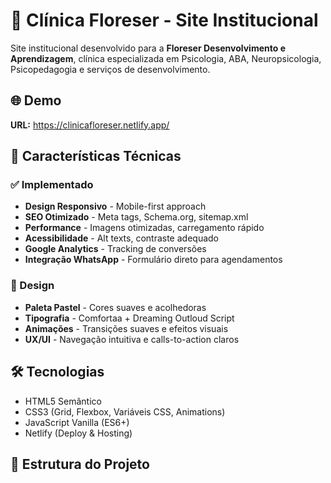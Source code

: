 # 🏥 Clínica Floreser - Site Institucional

Site institucional desenvolvido para a **Floreser Desenvolvimento e Aprendizagem**, clínica especializada em Psicologia, ABA, Neuropsicologia, Psicopedagogia e serviços de desenvolvimento.

## 🌐 Demo
**URL:** https://clinicafloreser.netlify.app/

## 🎯 Características Técnicas

### ✅ Implementado
- **Design Responsivo** - Mobile-first approach
- **SEO Otimizado** - Meta tags, Schema.org, sitemap.xml
- **Performance** - Imagens otimizadas, carregamento rápido
- **Acessibilidade** - Alt texts, contraste adequado
- **Google Analytics** - Tracking de conversões
- **Integração WhatsApp** - Formulário direto para agendamentos

### 🎨 Design
- **Paleta Pastel** - Cores suaves e acolhedoras
- **Tipografia** - Comfortaa + Dreaming Outloud Script
- **Animações** - Transições suaves e efeitos visuais
- **UX/UI** - Navegação intuitiva e calls-to-action claros

## 🛠️ Tecnologias
- HTML5 Semântico
- CSS3 (Grid, Flexbox, Variáveis CSS, Animations)
- JavaScript Vanilla (ES6+)
- Netlify (Deploy & Hosting)

## 📁 Estrutura do Projeto